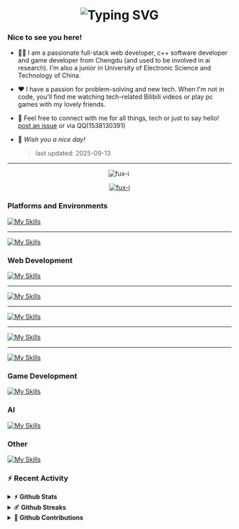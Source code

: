 <h1 align="center">
  <img src="https://readme-typing-svg.demolab.com?font=Fira+Code&weight=800&size=30&duration=3000&pause=1000&center=true&vCenter=true&width=435&lines=%F0%9F%91%8B%F0%9F%8F%BB+Hi%2C+there!;I'm+Fuxi;Glad+to+meet+you!+%F0%9F%98%8B" alt="Typing SVG" />
</h1>

### Nice to see you here!

- 👨‍💻 I am a passionate full-stack web developer, c++ software developer and game developer from Chengdu (and used to be involved in ai research). I'm also a junior in University of Electronic Science and Technology of China.

- :heart: I have a passion for problem-solving and new tech. When I'm not in code, you'll find me watching tech-related Bilibili videos or play pc games with my lovely friends.

- 💬 Feel free to connect with me for all things, tech or just to say hello! [post an issue](https://github.com/fux-i/fux-i/issues/1) or via QQ(1538130391)

- 🌟 _Wish you a nice day!_

  > last updated: 2025-09-13

---

<div align="center"> <img src="https://komarev.com/ghpvc/?username=fux-i&label=Profile%20views&color=0e75b6&style=flat" alt="fux-i" /> 
<img src="https://img.shields.io/badge/dynamic/json?logoColor=fff&logo=Github&color=000&labelColor=666&label=Github&query=%24.data.totalSubs&suffix=%20followers&url=https%3A%2F%2Fapi.spencerwoo.com%2Fsubstats%2F%3Fsource%3Dgithub%26queryKey%3Dfux-i" alt=""></div>

<p align="center"> <a href="https://github.com/ryo-ma/github-profile-trophy"><img src="https://github-profile-trophy.vercel.app/?username=fux-i" alt="fux-i" /></a> </p>

<h3 align="left">Platforms and Environments</h3>

[![My Skills](https://skillicons.dev/icons?i=windows,powershell,anaconda,idea,webstorm,rider,clion,pycharm,visualstudio,vscode)](https://skillicons.dev)

---

[![My Skills](https://skillicons.dev/icons?i=linux,ubuntu,arch,bash,vim,neovim,vscode)](https://skillicons.dev)

<h3 align="left">Web Development</h3>

[![My Skills](https://skillicons.dev/icons?i=webstorm,idea,vscode,codepen)](https://skillicons.dev)

---

[![My Skills](https://skillicons.dev/icons?i=nginx,postman,docker,kubernetes,aws,gcp,azure,cloudflare,vercel,netlify)](https://skillicons.dev)

---

[![My Skills](https://skillicons.dev/icons?i=html,css,js,svg,babel,ts,jquery,less,sass,tailwind,bootstrap,vue,pinia,vite,react,electron,nextjs,threejs,webpack,npm,pnpm)](https://skillicons.dev)

---

[![My Skills](https://skillicons.dev/icons?i=nodejs,java,maven,spring,redis,rabbitmq,mongodb,mysql,postgres)](https://skillicons.dev)

---

[![My Skills](https://skillicons.dev/icons?i=py,flask,django,fastapi,cpp)](https://skillicons.dev)

<h3 align="left">Game Development</h3>

[![My Skills](https://skillicons.dev/icons?i=rider,cs,dotnet,cpp,lua,unity,unreal,godot,blender)](https://skillicons.dev)

<h3 align="left">AI</h3>

[![My Skills](https://skillicons.dev/icons?i=pycharm,vscode,py,anaconda,cpp,pytorch,sklearn,opencv,tensorflow)](https://skillicons.dev)

<h3 align="left">Other</h3>

[![My Skills](https://skillicons.dev/icons?i=c,cmake,qt,regex,md,latex,git,github,gitlab,stackoverflow,figma,gmail,twitter,discord,instagram,linkedin,autocad,matlab,notion,obsidian,ps,ai,ae,pr)](https://skillicons.dev)

### :zap: Recent Activity

<details>
  <summary><b>⚡ Github Stats</b></summary>
  <br>
	<img height="180em" src="https://github-readme-stats.vercel.app/api/top-langs?username=fux-i&show_icons=true&locale=en&layout=compact&count_private=true" alt="fux-i" />
	<img height="180em" src="https://github-readme-stats.vercel.app/api?username=fux-i&show_icons=true&locale=en&count_private=true" alt="fux-i" />
</details>

<details>
  <summary><b>☄️ Github Streaks</b></summary>
  <br>
<img height="180em" src="https://github-readme-streak-stats.herokuapp.com/?user=fux-i" alt="fux-i" />
</details>

<details>
  <summary><b>🎃 Github Contributions</b></summary>
  <br>
<img src="https://github-readme-activity-graph.vercel.app/graph?username=fux-i&hide_border=true" width="100%"/>
